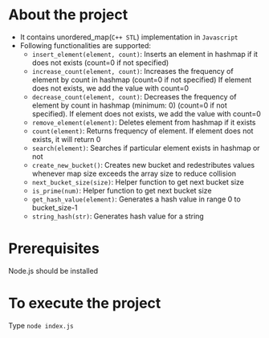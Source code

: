 # About the project

- It contains unordered_map(`C++ STL`) implementation in `Javascript`
- Following functionalities are supported:
  - `insert_element(element, count)`: Inserts an element in hashmap if it does not exists (count=0 if not specified)
  - `increase_count(element, count)`: Increases the frequency of element by count in hashmap (count=0 if not specified)
    If element does not exists, we add the value with count=0
  - `decrease_count(element, count)`: Decreases the frequency of element by count in hashmap (minimum: 0) (count=0 if not specified).
    If element does not exists, we add the value with count=0
  - `remove_element(element)`: Deletes element from hashmap if it exists
  - `count(element)`: Returns frequency of element. If element does not exists, it will return 0
  - `search(element)`: Searches if particular element exists in hashmap or not
  - `create_new_bucket()`: Creates new bucket and redestributes values whenever map size exceeds the array size to reduce collision
  - `next_bucket_size(size)`: Helper function to get next bucket size
  - `is_prime(num)`: Helper function to get next bucket size
  - `get_hash_value(element)`: Generates a hash value in range 0 to bucket_size-1
  - `string_hash(str)`: Generates hash value for a string

# Prerequisites

Node.js should be installed

# To execute the project

Type `node index.js`
